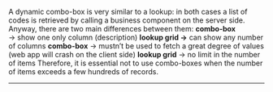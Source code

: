 A dynamic combo-box is very similar to a lookup: in both cases a list of codes is retrieved by calling a business component on the server side.
Anyway, there are two main differences between them:
 **combo-box**   → show one only column (description)
 **lookup grid →**  can show any number of columns
 **combo-box**  → mustn&#8217;t be used to fetch a great degree of values (web app will crash on the client side)
 **lookup grid**  → no limit in the number of items
Therefore, it is essential not to use combo-boxes when the number of items exceeds a few hundreds of records.

                

---


